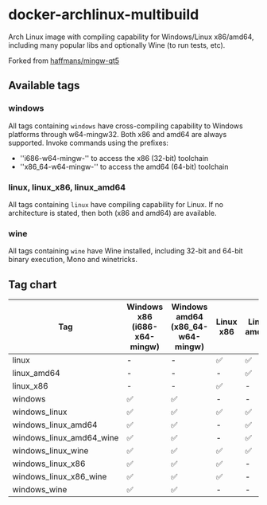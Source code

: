 # docker-archlinux-multibuild
Arch Linux image with compiling capability for Windows/Linux x86/amd64, including many popular libs and optionally Wine (to run tests, etc).

Forked from [haffmans/mingw-qt5](https://hub.docker.com/r/haffmans/mingw-qt5/)

## Available tags

### windows
All tags containing `windows` have cross-compiling capability to Windows platforms through w64-mingw32. Both x86 and amd64 are always supported. Invoke commands using the prefixes:
* ''i686-w64-mingw-'' to access the x86 (32-bit) toolchain
* ''x86_64-w64-mingw-'' to access the amd64 (64-bit) toolchain

### linux, linux_x86, linux_amd64
All tags containing `linux` have compiling capability for Linux. If no architecture is stated, then both (x86 and amd64) are available.

### wine
All tags containing `wine` have Wine installed, including 32-bit and 64-bit binary execution, Mono and winetricks.

## Tag chart
| Tag | Windows x86 (i686-x64-mingw) | Windows amd64 (x86_64-w64-mingw) | Linux x86 | Linux amd64 | Wine |
| --- | ---------------------------- | -------------------------------- | --------- | ----------- | ---- |
| linux | - | - | ✅ | ✅ | - |
| linux_amd64 | - | - | - | ✅ | - |
| linux_x86 | - | - | ✅ | - | - |
| windows | ✅ | ✅ | - | - | - |
| windows_linux | ✅ | ✅ | ✅ | ✅ | - |
| windows_linux_amd64 | ✅ | ✅ | - | ✅ | - |
| windows_linux_amd64_wine | ✅ | ✅ | - | ✅ | ✅ |
| windows_linux_wine | ✅ | ✅ | ✅ | ✅ | ✅ |
| windows_linux_x86 | ✅ | ✅ | ✅ | - | - |
| windows_linux_x86_wine | ✅ | ✅ | ✅ | - | ✅ |
| windows_wine | ✅ | ✅ | - | - | ✅ |
